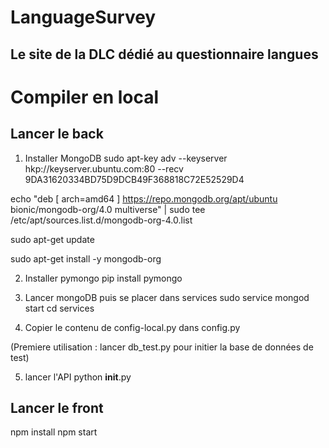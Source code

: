 # LanguageSurvey
## Le site de la DLC dédié au questionnaire langues

# Compiler en local
## Lancer le back

1) Installer MongoDB
sudo apt-key adv --keyserver hkp://keyserver.ubuntu.com:80 --recv 9DA31620334BD75D9DCB49F368818C72E52529D4

echo "deb [ arch=amd64 ] https://repo.mongodb.org/apt/ubuntu bionic/mongodb-org/4.0 multiverse" | sudo tee /etc/apt/sources.list.d/mongodb-org-4.0.list

sudo apt-get update

sudo apt-get install -y mongodb-org


2) Installer pymongo
pip install pymongo


3) Lancer mongoDB puis se placer dans services
sudo service mongod start
cd services

4) Copier le contenu de config-local.py dans config.py

(Premiere utilisation : lancer db_test.py pour initier la base de données de test)

5) lancer l'API
python __init__.py


## Lancer le front

npm install
npm start
